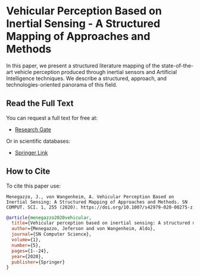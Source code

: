 # Vehicular Perception Based on Inertial Sensing - A Structured Mapping of Approaches and Methods

In this paper, we present a structured literature mapping of the state-of-the-art vehicle perception produced through inertial sensors and Artificial Intelligence techniques. We describe a structured, approach, and technologies-oriented panorama of this field.

## Read the Full Text

You can request a full text for free at: 

* [Research Gate](https://www.researchgate.net/publication/343539674_Vehicular_Perception_Based_on_Inertial_Sensing_A_Structured_Mapping_of_Approaches_and_Methods)

Or in scientific databases:

* [Springer Link](https://link.springer.com/article/10.1007%2Fs42979-020-00275-z)

## How to Cite

To cite this paper use:

```
Menegazzo, J., von Wangenheim, A. Vehicular Perception Based on Inertial Sensing: A Structured Mapping of Approaches and Methods. SN COMPUT. SCI. 1, 255 (2020). https://doi.org/10.1007/s42979-020-00275-z
```

```bibtex
@article{menegazzo2020vehicular,
  title={Vehicular perception based on inertial sensing: A structured mapping of approaches and methods},
  author={Menegazzo, Jeferson and von Wangenheim, Aldo},
  journal={SN Computer Science},
  volume={1},
  number={5},
  pages={1--24},
  year={2020},
  publisher={Springer}
}
```